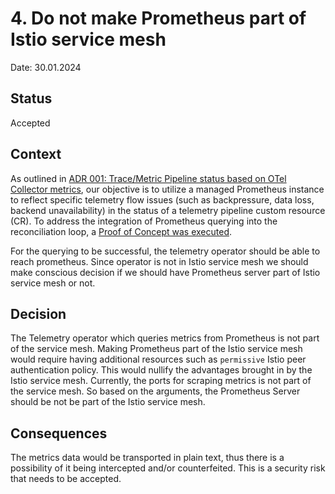 # 4. Do not make Prometheus part of Istio service mesh

Date: 30.01.2024

## Status

Accepted

## Context

As outlined in [ADR 001: Trace/Metric Pipeline status based on OTel Collector metrics](./001-otel-collector-metric-based-pipeline-status.md), our objective is to utilize a managed Prometheus instance to reflect specific telemetry flow issues (such as backpressure, data loss, backend unavailability) in the status of a telemetry pipeline custom resource (CR).
To address the integration of Prometheus querying into the reconciliation loop, a [Proof of Concept was executed](./003-integrate-prometheus-with-telemetry-manager-using-alerting.md).

For the querying to be successful, the telemetry operator should be able to reach prometheus. Since operator is not in Istio service mesh we should make conscious decision if we should have Prometheus server part of Istio service mesh or not.

## Decision
The Telemetry operator which queries metrics from Prometheus is not part of the service mesh. Making Prometheus part of the Istio service mesh would require having additional resources such as `permissive` Istio peer authentication policy. This would nullify the advantages brought in by the Istio service mesh.
Currently, the ports for scraping metrics is not part of the service mesh. So based on the arguments, the Prometheus Server should be not be part of the Istio service mesh.

## Consequences
The metrics data would be transported in plain text, thus there is a possibility of it being intercepted and/or counterfeited. This is a security risk that needs to be accepted.
